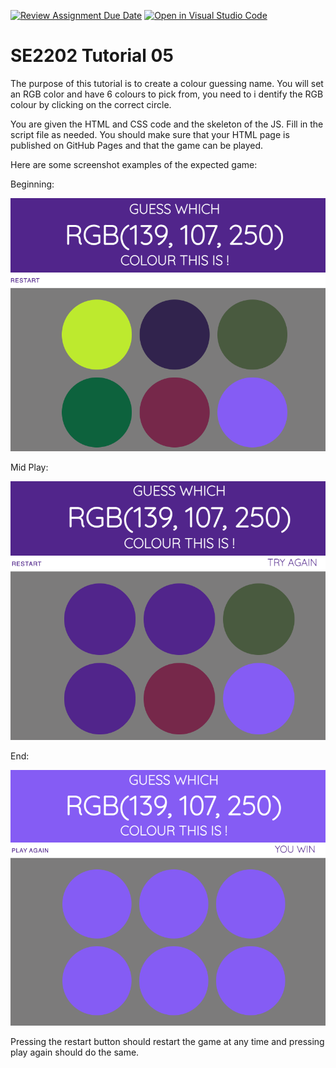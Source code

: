 [![Review Assignment Due Date](https://classroom.github.com/assets/deadline-readme-button-22041afd0340ce965d47ae6ef1cefeee28c7c493a6346c4f15d667ab976d596c.svg)](https://classroom.github.com/a/AO-LC1kM)
[![Open in Visual Studio Code](https://classroom.github.com/assets/open-in-vscode-2e0aaae1b6195c2367325f4f02e2d04e9abb55f0b24a779b69b11b9e10269abc.svg)](https://classroom.github.com/online_ide?assignment_repo_id=16988742&assignment_repo_type=AssignmentRepo)
# SE2202 Tutorial 05

The purpose of this tutorial is to create a colour guessing name.
You will set an RGB color and have 6 colours to pick from, you need to i
dentify the RGB colour by clicking on the correct circle. 

You are given the HTML and CSS code and the skeleton of the JS. Fill in the script file as needed. 
You should make sure that your HTML page is published on GitHub Pages and that the game can be played.

Here are some screenshot examples of the expected game: 

Beginning: 

![Beginning image](beginning.png)

Mid Play:

![Beginning image](mid.png)

End:

![Beginning image](end.png)

Pressing the restart button should restart the game at any time and pressing play again should do the same. 
